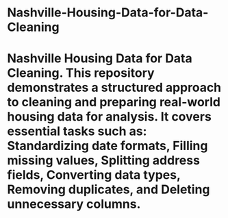 # Nashville-Housing-Data-for-Data-Cleaning
# Nashville Housing Data for Data Cleaning. This repository demonstrates a structured approach to cleaning and preparing real-world housing data for analysis. It covers essential tasks such as:  Standardizing date formats, Filling missing values, Splitting address fields, Converting data types, Removing duplicates, and Deleting unnecessary columns.
